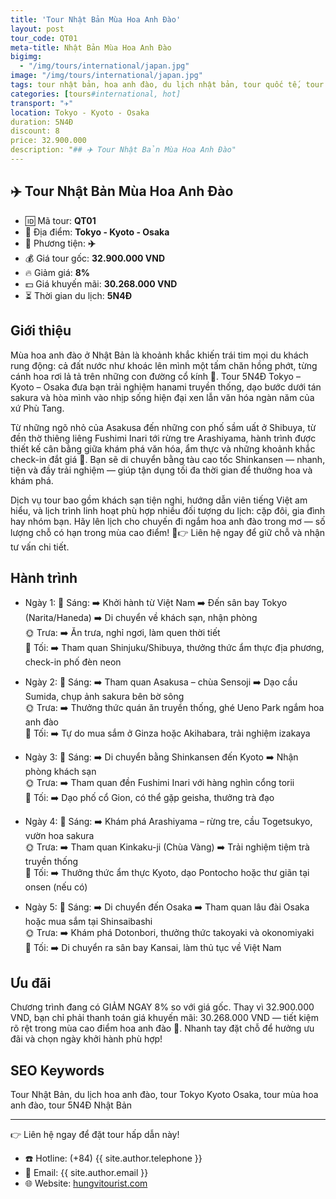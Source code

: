 ```yaml
---
title: 'Tour Nhật Bản Mùa Hoa Anh Đào'
layout: post
tour_code: QT01
meta-title: Nhật Bản Mùa Hoa Anh Đào
bigimg:
  - "/img/tours/international/japan.jpg"
image: "/img/tours/international/japan.jpg"
tags: tour nhật bản, hoa anh đào, du lịch nhật bản, tour quốc tế, tour tokyo, tour kyoto, tour osaka
categories: [tours#international, hot]
transport: "✈️"
location: Tokyo - Kyoto - Osaka
duration: 5N4Đ
discount: 8
price: 32.900.000
description: "## ✈️ Tour Nhật Bản Mùa Hoa Anh Đào"
---
```


## ✈️ Tour Nhật Bản Mùa Hoa Anh Đào 

- 🆔 Mã tour: **QT01**
- 📍 Địa điểm: **Tokyo - Kyoto - Osaka**
- 🚗 Phương tiện: **✈️**
- 💰 Giá tour gốc: **32.900.000 VND**
- 🔥 Giảm giá: **8%**
- 💵 Giá khuyến mãi: **30.268.000 VND**
- ⏳ Thời gian du lịch: **5N4Đ**

## Giới thiệu
Mùa hoa anh đào ở Nhật Bản là khoảnh khắc khiến trái tim mọi du khách rung động: cả đất nước như khoác lên mình một tấm chăn hồng phớt, từng cánh hoa rơi lả tả trên những con đường cổ kính 🌸. Tour 5N4Đ Tokyo – Kyoto – Osaka đưa bạn trải nghiệm hanami truyền thống, dạo bước dưới tán sakura và hòa mình vào nhịp sống hiện đại xen lẫn văn hóa ngàn năm của xứ Phù Tang.

Từ những ngõ nhỏ của Asakusa đến những con phố sầm uất ở Shibuya, từ đền thờ thiêng liêng Fushimi Inari tới rừng tre Arashiyama, hành trình được thiết kế cân bằng giữa khám phá văn hóa, ẩm thực và những khoảnh khắc check-in đắt giá 📸. Bạn sẽ di chuyển bằng tàu cao tốc Shinkansen — nhanh, tiện và đầy trải nghiệm — giúp tận dụng tối đa thời gian để thưởng hoa và khám phá.

Dịch vụ tour bao gồm khách sạn tiện nghi, hướng dẫn viên tiếng Việt am hiểu, và lịch trình linh hoạt phù hợp nhiều đối tượng du lịch: cặp đôi, gia đình hay nhóm bạn. Hãy lên lịch cho chuyến đi ngắm hoa anh đào trong mơ — số lượng chỗ có hạn trong mùa cao điểm! 🌸👉 Liên hệ ngay để giữ chỗ và nhận tư vấn chi tiết.

## Hành trình
- Ngày 1:
  🌅 Sáng: ➡️ Khởi hành từ Việt Nam ➡️ Đến sân bay Tokyo (Narita/Haneda) ➡️ Di chuyển về khách sạn, nhận phòng  
  🌞 Trưa: ➡️ Ăn trưa, nghỉ ngơi, làm quen thời tiết  
  🌙 Tối: ➡️ Tham quan Shinjuku/Shibuya, thưởng thức ẩm thực địa phương, check-in phố đèn neon

- Ngày 2:
  🌅 Sáng: ➡️ Tham quan Asakusa – chùa Sensoji ➡️ Dạo cầu Sumida, chụp ảnh sakura bên bờ sông  
  🌞 Trưa: ➡️ Thưởng thức quán ăn truyền thống, ghé Ueno Park ngắm hoa anh đào  
  🌙 Tối: ➡️ Tự do mua sắm ở Ginza hoặc Akihabara, trải nghiệm izakaya

- Ngày 3:
  🌅 Sáng: ➡️ Di chuyển bằng Shinkansen đến Kyoto ➡️ Nhận phòng khách sạn  
  🌞 Trưa: ➡️ Tham quan đền Fushimi Inari với hàng nghìn cổng torii  
  🌙 Tối: ➡️ Dạo phố cổ Gion, có thể gặp geisha, thưởng trà đạo

- Ngày 4:
  🌅 Sáng: ➡️ Khám phá Arashiyama – rừng tre, cầu Togetsukyo, vườn hoa sakura  
  🌞 Trưa: ➡️ Tham quan Kinkaku-ji (Chùa Vàng) ➡️ Trải nghiệm tiệm trà truyền thống  
  🌙 Tối: ➡️ Thưởng thức ẩm thực Kyoto, dạo Pontocho hoặc thư giãn tại onsen (nếu có)

- Ngày 5:
  🌅 Sáng: ➡️ Di chuyển đến Osaka ➡️ Tham quan lâu đài Osaka hoặc mua sắm tại Shinsaibashi  
  🌞 Trưa: ➡️ Khám phá Dotonbori, thưởng thức takoyaki và okonomiyaki  
  🌙 Tối: ➡️ Di chuyển ra sân bay Kansai, làm thủ tục về Việt Nam

## Ưu đãi
Chương trình đang có GIẢM NGAY 8% so với giá gốc. Thay vì 32.900.000 VND, bạn chỉ phải thanh toán giá khuyến mãi: 30.268.000 VND — tiết kiệm rõ rệt trong mùa cao điểm hoa anh đào 🌸. Nhanh tay đặt chỗ để hưởng ưu đãi và chọn ngày khởi hành phù hợp!

## SEO Keywords
Tour Nhật Bản, du lịch hoa anh đào, tour Tokyo Kyoto Osaka, tour mùa hoa anh đào, tour 5N4Đ Nhật Bản

---

👉 Liên hệ ngay để đặt tour hấp dẫn này!

- ☎️ Hotline: (+84) {{ site.author.telephone }}
- 📧 Email: {{ site.author.email }}
- 🌐 Website: [hungvitourist.com](https://hungvitourist.com)

